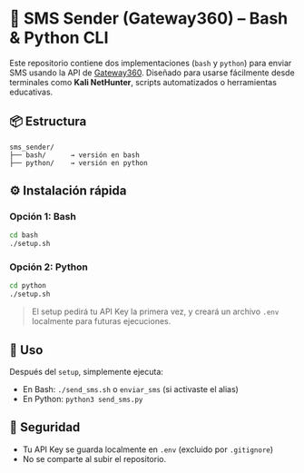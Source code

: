 # 📡 SMS Sender (Gateway360) – Bash & Python CLI

Este repositorio contiene dos implementaciones (`bash` y `python`) para enviar SMS usando la API de [Gateway360](https://www.gateway360.com/). Diseñado para usarse fácilmente desde terminales como **Kali NetHunter**, scripts automatizados o herramientas educativas.

## 📦 Estructura

```
sms_sender/
├── bash/      → versión en bash
├── python/    → versión en python
```

## ⚙️ Instalación rápida

### Opción 1: Bash

```bash
cd bash
./setup.sh
```

### Opción 2: Python

```bash
cd python
./setup.sh
```

> El setup pedirá tu API Key la primera vez, y creará un archivo `.env` localmente para futuras ejecuciones.

## 🚀 Uso

Después del `setup`, simplemente ejecuta:

- En Bash: `./send_sms.sh` o `enviar_sms` (si activaste el alias)
- En Python: `python3 send_sms.py`

## 🔐 Seguridad

- Tu API Key se guarda localmente en `.env` (excluido por `.gitignore`)
- No se comparte al subir el repositorio.

